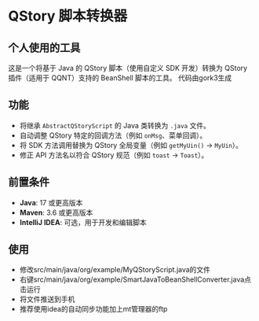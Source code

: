 # QStory 脚本转换器
## 个人使用的工具
这是一个将基于 Java 的 QStory 脚本（使用自定义 SDK 开发）转换为 QStory 插件（适用于 QQNT）支持的 BeanShell 脚本的工具。
代码由gork3生成
## 功能
- 将继承 `AbstractQStoryScript` 的 Java 类转换为 `.java` 文件。
- 自动调整 QStory 特定的回调方法（例如 `onMsg`、菜单回调）。
- 将 SDK 方法调用替换为 QStory 全局变量（例如 `getMyUin()` -> `MyUin`）。
- 修正 API 方法名以符合 QStory 规范（例如 `toast` -> `Toast`）。

## 前置条件
- **Java**: 17 或更高版本
- **Maven**: 3.6 或更高版本
- **IntelliJ IDEA**: 可选，用于开发和编辑脚本

## 使用
- 修改src/main/java/org/example/MyQStoryScript.java的文件
- 右键src/main/java/org/example/SmartJavaToBeanShellConverter.java点击运行
- 将文件推送到手机
- 推荐使用idea的自动同步功能加上mt管理器的ftp